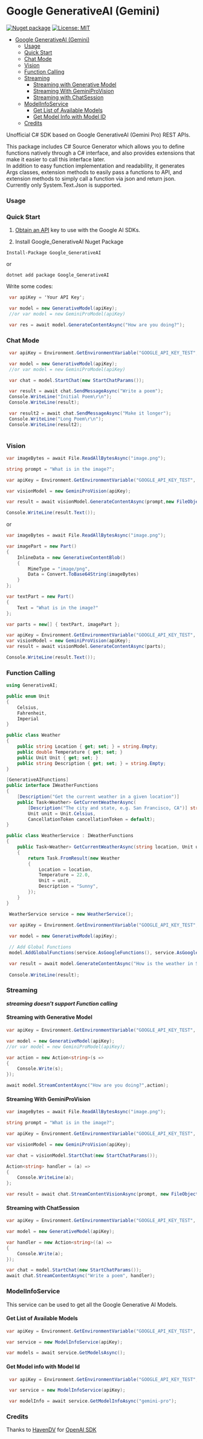 # Google GenerativeAI (Gemini)
<!-- @import "[TOC]" {cmd="toc" depthFrom=1 depthTo=6 orderedList=false} -->
[![Nuget package](https://img.shields.io/nuget/vpre/Google_GenerativeAI)](https://www.nuget.org/packages/Google_GenerativeAI)
[![License: MIT](https://img.shields.io/github/license/gunpal5/Google_GenerativeAI)](https://github.com/tryAGI/OpenAI/blob/main/LICENSE.txt)
<!-- code_chunk_output -->

- [Google GenerativeAI (Gemini)](#google-generativeai-gemini)
    - [Usage](#usage)
    - [Quick Start](#quick-start)
    - [Chat Mode](#chat-mode)
    - [Vision](#vision)
    - [Function Calling](#function-calling)
    - [Streaming](#streaming)
      - [Streaming with Generative Model](#streaming-with-generative-model)
      - [Streaming With GeminiProVision](#streaming-with-googlegeminipro)
      - [Streaming with ChatSession](#streaming-with-chatsession)
    - [ModelInfoService](#modelinfoservice)
      - [Get List of Available Models](#get-list-of-available-models)
      - [Get Model Info with Model ID](#get-model-info-with-model-id)
    - [Credits](#credits)

<!-- /code_chunk_output -->


Unofficial C# SDK based on Google GenerativeAI (Gemini Pro) REST APIs.

This package includes C# Source Generator which allows you to define functions natively through a C# interface,
and also provides extensions that make it easier to call this interface later.  
In addition to easy function implementation and readability,
it generates Args classes, extension methods to easily pass a functions to API,
and extension methods to simply call a function via json and return json.  
Currently only System.Text.Json is supported.  

### Usage

### Quick Start

1) [Obtain an API](https://makersuite.google.com/app/apikey) key to use with the Google AI SDKs.

2) Install Google_GenerativeAI Nuget Package

```
Install-Package Google_GenerativeAI
```

or

```
dotnet add package Google_GenerativeAI
```

Write some codes:

```csharp
 var apiKey = 'Your API Key';

 var model = new GenerativeModel(apiKey);
 //or var model = new GeminiProModel(apiKey)

 var res = await model.GenerateContentAsync("How are you doing?");

```


### Chat Mode

```csharp
 var apiKey = Environment.GetEnvironmentVariable("GOOGLE_API_KEY_TEST", EnvironmentVariableTarget.User);

 var model = new GenerativeModel(apiKey);
 //or var model = new GeminiProModel(apiKey)

 var chat = model.StartChat(new StartChatParams());

 var result = await chat.SendMessageAsync("Write a poem");
 Console.WriteLine("Initial Poem\r\n");
 Console.WriteLine(result);

 var result2 = await chat.SendMessageAsync("Make it longer");
 Console.WriteLine("Long Poem\r\n");
 Console.WriteLine(result2);
 
```
### Vision

```csharp
var imageBytes = await File.ReadAllBytesAsync("image.png");

string prompt = "What is in the image?";

var apiKey = Environment.GetEnvironmentVariable("GOOGLE_API_KEY_TEST", EnvironmentVariableTarget.User);

var visionModel = new GeminiProVision(apiKey);

var result = await visionModel.GenerateContentAsync(prompt,new FileObject(imageBytes,"image.png"));

Console.WriteLine(result.Text());

```

or

```csharp
var imageBytes = await File.ReadAllBytesAsync("image.png");

var imagePart = new Part()
{
    InlineData = new GenerativeContentBlob()
    {
        MimeType = "image/png",
        Data = Convert.ToBase64String(imageBytes)
    }
};

var textPart = new Part()
{
    Text = "What is in the image?"
};

var parts = new[] { textPart, imagePart };

var apiKey = Environment.GetEnvironmentVariable("GOOGLE_API_KEY_TEST", EnvironmentVariableTarget.User);
var visionModel = new GeminiProVision(apiKey);
var result = await visionModel.GenerateContentAsync(parts);

Console.WriteLine(result.Text());
```

### Function Calling

```csharp
using GenerativeAI;

public enum Unit
{
    Celsius,
    Fahrenheit,
    Imperial
}

public class Weather
{
    public string Location { get; set; } = string.Empty;
    public double Temperature { get; set; }
    public Unit Unit { get; set; }
    public string Description { get; set; } = string.Empty;
}

[GenerativeAIFunctions]
public interface IWeatherFunctions
{
    [Description("Get the current weather in a given location")]
    public Task<Weather> GetCurrentWeatherAsync(
        [Description("The city and state, e.g. San Francisco, CA")] string location,
        Unit unit = Unit.Celsius,
        CancellationToken cancellationToken = default);
}

public class WeatherService : IWeatherFunctions
{
    public Task<Weather> GetCurrentWeatherAsync(string location, Unit unit = Unit.Celsius, CancellationToken cancellationToken = default)
    {
        return Task.FromResult(new Weather
        {
            Location = location,
            Temperature = 22.0,
            Unit = unit,
            Description = "Sunny",
        });
    }
}

 WeatherService service = new WeatherService();
 
 var apiKey = Environment.GetEnvironmentVariable("GOOGLE_API_KEY_TEST", EnvironmentVariableTarget.User);

 var model = new GenerativeModel(apiKey);

 // Add Global Functions
 model.AddGlobalFunctions(service.AsGoogleFunctions(), service.AsGoogleCalls())

 var result = await model.GenerateContentAsync("How is the weather in San Francisco today?");
 
 Console.WriteLine(result);
```
### Streaming
***streaming doesn't support Function calling***
#### Streaming with Generative Model

```csharp
var apiKey = Environment.GetEnvironmentVariable("GOOGLE_API_KEY_TEST", EnvironmentVariableTarget.User);

var model = new GenerativeModel(apiKey);
//or var model = new GeminiProModel(apiKey);

var action = new Action<string>(s =>
{
    Console.Write(s);
});

await model.StreamContentAsync("How are you doing?",action);
```
#### Streaming With GeminiProVision

```csharp
var imageBytes = await File.ReadAllBytesAsync("image.png");

string prompt = "What is in the image?";

var apiKey = Environment.GetEnvironmentVariable("GOOGLE_API_KEY_TEST", EnvironmentVariableTarget.User);

var visionModel = new GeminiProVision(apiKey);

var chat = visionModel.StartChat(new StartChatParams());

Action<string> handler = (a) =>
{
    Console.WriteLine(a);
};

var result = await chat.StreamContentVisionAsync(prompt, new FileObject(imageBytes, "image.png"), handler);

```

#### Streaming with ChatSession
```csharp
var apiKey = Environment.GetEnvironmentVariable("GOOGLE_API_KEY_TEST", EnvironmentVariableTarget.User);

var model = new GenerativeModel(apiKey);

var handler = new Action<string>((a) =>
{
    Console.Write(a);
});

var chat = model.StartChat(new StartChatParams());
await chat.StreamContentAsync("Write a poem", handler);
```

### ModelInfoService
This service can be used to get all the Google Generative AI Models.

#### Get List of Available Models
```csharp
var apiKey = Environment.GetEnvironmentVariable("GOOGLE_API_KEY_TEST", EnvironmentVariableTarget.User);

var service = new ModelInfoService(apiKey);

var models = await service.GetModelsAsync();
```

#### Get Model info with Model Id

```csharp
 var apiKey = Environment.GetEnvironmentVariable("GOOGLE_API_KEY_TEST", EnvironmentVariableTarget.User);

 var service = new ModelInfoService(apiKey);

 var modelInfo = await service.GetModelInfoAsync("gemini-pro");
```

### Credits
Thanks to [HavenDV](https://github.com/HavenDV) for [OpenAI SDK](https://github.com/tryAGI/OpenAI)